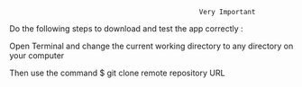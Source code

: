                                                    Very Important                                                         
Do the following steps to download and test the app correctly :

Open Terminal and change the current working directory to any directory on your computer

Then use the command $ git clone remote repository URL
